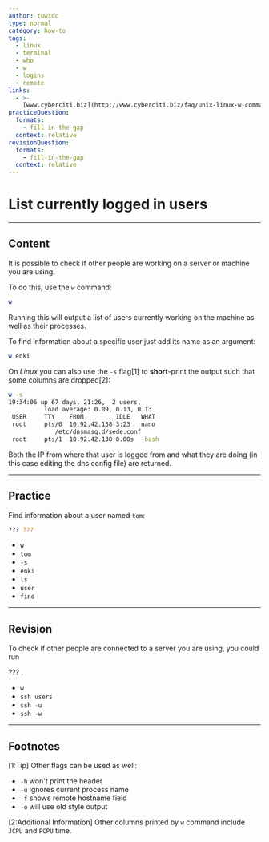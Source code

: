```yaml
---
author: tuwidc
type: normal
category: how-to
tags:
  - linux
  - terminal
  - who
  - w
  - logins
  - remote
links:
  - >-
    [www.cyberciti.biz](http://www.cyberciti.biz/faq/unix-linux-w-command-examples-syntax-usage-2/){website}
practiceQuestion:
  formats:
    - fill-in-the-gap
  context: relative
revisionQuestion:
  formats:
    - fill-in-the-gap
  context: relative
---
```


# List currently logged in users


---

## Content

It is possible to check if other people are working on a server or machine you are using.

To do this, use the `w` command:

```bash
w
```

Running this will output a list of users currently working on the machine as well as their processes.

To find information about a specific user just add its name as an argument:

```bash
w enki
```

On *Linux* you can also use the `-s` flag[1] to **short**-print the output such that some columns are dropped[2]:

```bash
w -s
19:34:06 up 67 days, 21:26,  2 users,
          load average: 0.09, 0.13, 0.13
 USER     TTY    FROM         IDLE   WHAT
 root     pts/0  10.92.42.138 3:23   nano
             /etc/dnsmasq.d/sede.conf
 root     pts/1  10.92.42.138 0.00s  -bash
```

Both the IP from where that user is logged from and what they are doing (in this case editing the dns config file) are returned.


---

## Practice

Find information about a user named `tom`:

```bash
??? ???
```

- `w`
- `tom`
- `-s`
- `enki`
- `ls`
- `user`
- `find`


---

## Revision

To check if other people are connected to a server you are using, you could run 

??? .

- `w`
- `ssh users`
- `ssh -u`
- `ssh -w`


---

## Footnotes

[1:Tip]
Other flags can be used as well:

- `-h` won't print the header
- `-u` ignores current process name
- `-f` shows remote hostname field
- `-o` will use old style output

[2:Additional Information]
Other columns printed by `w` command include `JCPU` and `PCPU` time.

